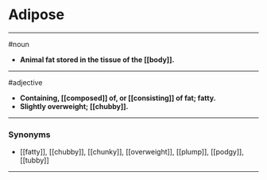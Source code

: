 # Adipose
---
#noun
- **Animal fat stored in the tissue of the [[body]].**
---
#adjective
- **Containing, [[composed]] of, or [[consisting]] of fat; fatty.**
- **Slightly overweight; [[chubby]].**
---
### Synonyms
- [[fatty]], [[chubby]], [[chunky]], [[overweight]], [[plump]], [[podgy]], [[tubby]]
---
